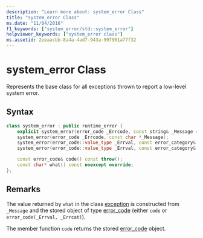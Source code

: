 ```yaml
---
description: "Learn more about: system_error Class"
title: "system_error Class"
ms.date: "11/04/2016"
f1_keywords: ["system_error/std::system_error"]
helpviewer_keywords: ["system_error class"]
ms.assetid: 2eeaacbb-8a4a-4ad7-943a-997901a77f32
---
```

# system_error Class

Represents the base class for all exceptions thrown to report a low-level system error.

## Syntax

```cpp
class system_error : public runtime_error {
    explicit system_error(error_code _Errcode, const string& _Message = "");
    system_error(error_code _Errcode, const char *_Message);
    system_error(error_code::value_type _Errval, const error_category& _Errcat, const string& _Message);
    system_error(error_code::value_type _Errval, const error_category& _Errcat, const char *_Message);

    const error_code& code() const throw();
    const char* what() const noexcept override;
};
```

## Remarks

The value returned by `what` in the class [exception](../standard-library/exception-class.md) is constructed from `_Message` and the stored object of type [error_code](../standard-library/error-code-class.md) (either `code` or `error_code(_Errval, _Errcat)`).

The member function `code` returns the stored [error_code](../standard-library/error-code-class.md) object.
